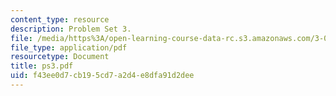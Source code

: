 ```yaml
---
content_type: resource
description: Problem Set 3.
file: /media/https%3A/open-learning-course-data-rc.s3.amazonaws.com/3-063-polymer-physics-spring-2007/f43ee0d7cb195cd7a2d4e8dfa91d2dee_ps3.pdf
file_type: application/pdf
resourcetype: Document
title: ps3.pdf
uid: f43ee0d7-cb19-5cd7-a2d4-e8dfa91d2dee
---
```

